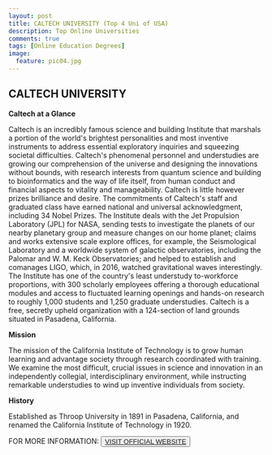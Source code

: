 ```yaml
---
layout: post
title: CALTECH UNIVERSITY (Top 4 Uni of USA)
description: Top Online Universities
comments: true
tags: [Online Education Degrees]
image:
  feature: pic04.jpg
---
```

## CALTECH UNIVERSITY ##

**Caltech at a Glance**

Caltech is an incredibly famous science and building Institute that marshals a portion of the world's brightest personalities and most inventive instruments to address essential exploratory inquiries and squeezing societal difficulties. Caltech's phenomenal personnel and understudies are growing our comprehension of the universe and designing the innovations without bounds, with research interests from quantum science and building to bioinformatics and the way of life itself, from human conduct and financial aspects to vitality and manageability. Caltech is little however prizes brilliance and desire. The commitments of Caltech's staff and graduated class have earned national and universal acknowledgment, including 34 Nobel Prizes. The Institute deals with the Jet Propulsion Laboratory (JPL) for NASA, sending tests to investigate the planets of our nearby planetary group and measure changes on our home planet; claims and works extensive scale explore offices, for example, the Seismological Laboratory and a worldwide system of galactic observatories, including the Palomar and W. M. Keck Observatories; and helped to establish and comanages LIGO, which, in 2016, watched gravitational waves interestingly. The Institute has one of the country's least understudy to-workforce proportions, with 300 scholarly employees offering a thorough educational modules and access to fluctuated learning openings and hands-on research to roughly 1,000 students and 1,250 graduate understudies. Caltech is a free, secretly upheld organization with a 124-section of land grounds situated in Pasadena, California.

**Mission**

The mission of the California Institute of Technology is to grow human learning and advantage society through research coordinated with training. We examine the most difficult, crucial issues in science and innovation in an independently collegial, interdisciplinary environment, while instructing remarkable understudies to wind up inventive individuals from society.

**History**

Established as Throop University in 1891 in Pasadena, California, and renamed the California Institute of Technology in 1920.

FOR MORE INFORMATION:
<button><a href="http://www.caltech.edu/">VISIT OFFICIAL WEBSITE</a></button>


